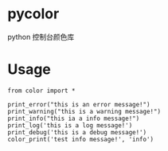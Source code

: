 # pycolor
python 控制台颜色库

# Usage

    from color import *
    
    print_error("this is an error message!")
    print_warning("this is a warning message!")
    print_info("this ia a info message!")
    print_log('this is a log message!')
    print_debug('this is a debug message!')
    color_print('test info message!', 'info')
    
